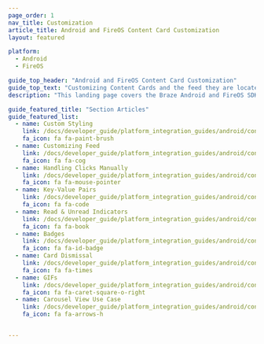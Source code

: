 ```yaml
---
page_order: 1
nav_title: Customization
article_title: Android and FireOS Content Card Customization
layout: featured

platform: 
  - Android
  - FireOS

guide_top_header: "Android and FireOS Content Card Customization"
guide_top_text: "Customizing Content Cards and the feed they are located in must be done during the integration process. Before customizing, developers should work with their marketing team to determine what customization approach works best for your brand needs. At Braze, we highlight three approaches to customization based on the associated level of effort and flexibility provided: crawl, walk, or run. Learn more about these <a href='/docs/user_guide/message_building_by_channel/content_cards/customize/#customization-approaches'>customization approaches</a> in our user guide."
description: "This landing page covers the Braze Android and FireOS SDK Content Card customization options."

guide_featured_title: "Section Articles"
guide_featured_list:
  - name: Custom Styling
    link: /docs/developer_guide/platform_integration_guides/android/content_cards/customization/custom_styling/
    fa_icon: fa fa-paint-brush
  - name: Customizing Feed
    link: /docs/developer_guide/platform_integration_guides/android/content_cards/customization/default_feed/
    fa_icon: fa fa-cog
  - name: Handling Clicks Manually
    link: /docs/developer_guide/platform_integration_guides/android/content_cards/customization/handling_clicks_manually/
    fa_icon: fa fa-mouse-pointer
  - name: Key-Value Pairs
    link: /docs/developer_guide/platform_integration_guides/android/content_cards/customization/key_value_pairs/
    fa_icon: fa fa-code
  - name: Read & Unread Indicators
    link: /docs/developer_guide/platform_integration_guides/android/content_cards/customization/read_and_unread/
    fa_icon: fa fa-book
  - name: Badges
    link: /docs/developer_guide/platform_integration_guides/android/content_cards/customization/badges/
    fa_icon: fa fa-id-badge
  - name: Card Dismissal
    link: /docs/developer_guide/platform_integration_guides/android/content_cards/customization/swipe_to_dismiss/
    fa_icon: fa fa-times
  - name: GIFs
    link: /docs/developer_guide/platform_integration_guides/android/content_cards/customization/GIFs/
    fa_icon: fa fa-caret-square-o-right
  - name: Carousel View Use Case
    link: /docs/developer_guide/platform_integration_guides/android/content_cards/customization/use_cases/carousel_view/
    fa_icon: fa fa-arrows-h


---
```

<br><br>